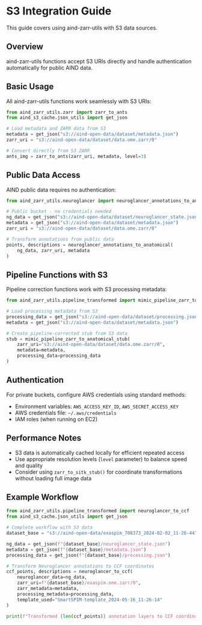 # S3 Integration Guide

This guide covers using aind-zarr-utils with S3 data sources.

## Overview

aind-zarr-utils functions accept S3 URIs directly and handle authentication automatically for public AIND data.

## Basic Usage

All aind-zarr-utils functions work seamlessly with S3 URIs:

```python
from aind_zarr_utils.zarr import zarr_to_ants
from aind_s3_cache.json_utils import get_json

# Load metadata and ZARR data from S3
metadata = get_json("s3://aind-open-data/dataset/metadata.json")
zarr_uri = "s3://aind-open-data/dataset/data.ome.zarr/0"

# Convert directly from S3 ZARR
ants_img = zarr_to_ants(zarr_uri, metadata, level=3)
```

## Public Data Access

AIND public data requires no authentication:

```python
from aind_zarr_utils.neuroglancer import neuroglancer_annotations_to_anatomical

# Public bucket - no credentials needed
ng_data = get_json("s3://aind-open-data/dataset/neuroglancer_state.json")
metadata = get_json("s3://aind-open-data/dataset/metadata.json")
zarr_uri = "s3://aind-open-data/dataset/data.ome.zarr/0"

# Transform annotations from public data
points, descriptions = neuroglancer_annotations_to_anatomical(
    ng_data, zarr_uri, metadata
)
```

## Pipeline Functions with S3

Pipeline correction functions work with S3 processing metadata:

```python
from aind_zarr_utils.pipeline_transformed import mimic_pipeline_zarr_to_anatomical_stub

# Load processing metadata from S3
processing_data = get_json("s3://aind-open-data/dataset/processing.json")
metadata = get_json("s3://aind-open-data/dataset/metadata.json")

# Create pipeline-corrected stub from S3 data
stub = mimic_pipeline_zarr_to_anatomical_stub(
    zarr_uri="s3://aind-open-data/dataset/data.ome.zarr/0",
    metadata=metadata,
    processing_data=processing_data
)
```

## Authentication

For private buckets, configure AWS credentials using standard methods:

- Environment variables: `AWS_ACCESS_KEY_ID`, `AWS_SECRET_ACCESS_KEY`
- AWS credentials file: `~/.aws/credentials`
- IAM roles (when running on EC2)

## Performance Notes

- S3 data is automatically cached locally for efficient repeated access
- Use appropriate resolution levels (`level` parameter) to balance speed and quality
- Consider using `zarr_to_sitk_stub()` for coordinate transformations without loading full image data

## Example Workflow

```python
from aind_zarr_utils.pipeline_transformed import neuroglancer_to_ccf
from aind_s3_cache.json_utils import get_json

# Complete workflow with S3 data
dataset_base = "s3://aind-open-data/exaspim_708373_2024-02-02_11-26-44"

ng_data = get_json(f"{dataset_base}/neuroglancer_state.json")
metadata = get_json(f"{dataset_base}/metadata.json")
processing_data = get_json(f"{dataset_base}/processing.json")

# Transform Neuroglancer annotations to CCF coordinates
ccf_points, descriptions = neuroglancer_to_ccf(
    neuroglancer_data=ng_data,
    zarr_uri=f"{dataset_base}/exaspim.ome.zarr/0",
    zarr_metadata=metadata,
    processing_metadata=processing_data,
    template_used="SmartSPIM-template_2024-05-16_11-26-14"
)

print(f"Transformed {len(ccf_points)} annotation layers to CCF coordinates")
```